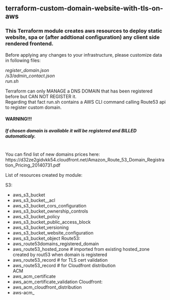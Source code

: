 <h2>terraform-custom-domain-website-with-tls-on-aws</h2>

<h3>This Terraform module creates aws resources to deploy static website, spa or (after addtional  configuration) any client side rendered frontend.</h3> 

<p>Before applying any changes to your infrastructure, please customize data in following files:</p>

*register_domain.json*<br>
*/s3/admin_contact.json*<br>
*run.sh*

<p>Terraform can only MANAGE a DNS DOMAIN that has been registered before but CAN NOT REGISTER it.<br>
Regarding that fact run.sh contains a AWS CLI command calling Route53 api to register custom domain.<br>

<h4>WARNING!!!</h4>

<h5>If chosen domain is available it will be registered and BILLED automaticaly.</h5><br> 
You can find list of new domains prices here: <br>https://d32ze2gidvkk54.cloudfront.net/Amazon_Route_53_Domain_Registration_Pricing_20140731.pdf</p>


<p>List of resources created by module:

S3:
  - aws_s3_bucket
  - aws_s3_bucket__acl
  - aws_s3_bucket_cors_configuration
  - aws_s3_bucket_ownership_controls
  - aws_s3_bucket_policy
  - aws_s3_bucket_public_access_block
  - aws_s3_bucket_versioning
  - aws_s3_bucket_website_configuration
  - aws_s3_bucket_object
Route53:
  - aws_route53domains_registered_domain
  - aws_route53_hosted_zone    # imported from existing hosted_zone created by rout53 when domain is registered
  - aws_route53_record         # for TLS cert validation 
  - aws_route53_record         # for Cloudfront distribution  
ACM
  - aws_acm_certificate
  - aws_acm_certificate_validation
Cloudfront:
  - aws_acm_cloudfront_distribution
  - aws-acm_             
</p>
